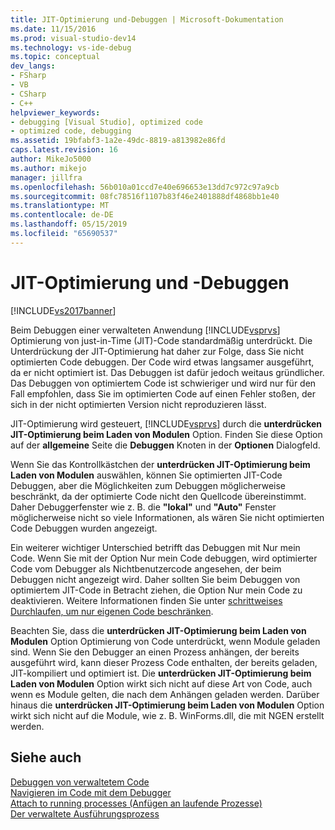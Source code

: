 ```yaml
---
title: JIT-Optimierung und-Debuggen | Microsoft-Dokumentation
ms.date: 11/15/2016
ms.prod: visual-studio-dev14
ms.technology: vs-ide-debug
ms.topic: conceptual
dev_langs:
- FSharp
- VB
- CSharp
- C++
helpviewer_keywords:
- debugging [Visual Studio], optimized code
- optimized code, debugging
ms.assetid: 19bfabf3-1a2e-49dc-8819-a813982e86fd
caps.latest.revision: 16
author: MikeJo5000
ms.author: mikejo
manager: jillfra
ms.openlocfilehash: 56b010a01ccd7e40e696653e13dd7c972c97a9cb
ms.sourcegitcommit: 08fc78516f1107b83f46e2401888df4868bb1e40
ms.translationtype: MT
ms.contentlocale: de-DE
ms.lasthandoff: 05/15/2019
ms.locfileid: "65690537"
---
```

# <a name="jit-optimization-and-debugging"></a>JIT-Optimierung und -Debuggen
[!INCLUDE[vs2017banner](../includes/vs2017banner.md)]

Beim Debuggen einer verwalteten Anwendung [!INCLUDE[vsprvs](../includes/vsprvs-md.md)] Optimierung von just-in-Time (JIT)-Code standardmäßig unterdrückt. Die Unterdrückung der JIT-Optimierung hat daher zur Folge, dass Sie nicht optimierten Code debuggen. Der Code wird etwas langsamer ausgeführt, da er nicht optimiert ist. Das Debuggen ist dafür jedoch weitaus gründlicher. Das Debuggen von optimiertem Code ist schwieriger und wird nur für den Fall empfohlen, dass Sie im optimierten Code auf einen Fehler stoßen, der sich in der nicht optimierten Version nicht reproduzieren lässt.  
  
 JIT-Optimierung wird gesteuert, [!INCLUDE[vsprvs](../includes/vsprvs-md.md)] durch die **unterdrücken JIT-Optimierung beim Laden von Modulen** Option. Finden Sie diese Option auf der **allgemeine** Seite die **Debuggen** Knoten in der **Optionen** Dialogfeld.  
  
 Wenn Sie das Kontrollkästchen der **unterdrücken JIT-Optimierung beim Laden von Modulen** auswählen, können Sie optimierten JIT-Code Debuggen, aber die Möglichkeiten zum Debuggen möglicherweise beschränkt, da der optimierte Code nicht den Quellcode übereinstimmt. Daher Debuggerfenster wie z. B. die **"lokal"** und **"Auto"** Fenster möglicherweise nicht so viele Informationen, als wären Sie nicht optimierten Code Debuggen wurden angezeigt.  
  
 Ein weiterer wichtiger Unterschied betrifft das Debuggen mit Nur mein Code. Wenn Sie mit der Option Nur mein Code debuggen, wird optimierter Code vom Debugger als Nichtbenutzercode angesehen, der beim Debuggen nicht angezeigt wird. Daher sollten Sie beim Debuggen von optimiertem JIT-Code in Betracht ziehen, die Option Nur mein Code zu deaktivieren. Weitere Informationen finden Sie unter [schrittweises Durchlaufen, um nur eigenen Code beschränken](../debugger/just-my-code.md#BKMK_Enable_or_disable_Just_My_Code).  
  
 Beachten Sie, dass die **unterdrücken JIT-Optimierung beim Laden von Modulen** Option Optimierung von Code unterdrückt, wenn Module geladen sind. Wenn Sie den Debugger an einen Prozess anhängen, der bereits ausgeführt wird, kann dieser Prozess Code enthalten, der bereits geladen, JIT-kompiliert und optimiert ist. Die **unterdrücken JIT-Optimierung beim Laden von Modulen** Option wirkt sich nicht auf diese Art von Code, auch wenn es Module gelten, die nach dem Anhängen geladen werden. Darüber hinaus die **unterdrücken JIT-Optimierung beim Laden von Modulen** Option wirkt sich nicht auf die Module, wie z. B. WinForms.dll, die mit NGEN erstellt werden.  
  
## <a name="see-also"></a>Siehe auch  
 [Debuggen von verwaltetem Code](../debugger/debugging-managed-code.md)   
 [Navigieren im Code mit dem Debugger](../debugger/navigating-through-code-with-the-debugger.md)   
 [Attach to running processes (Anfügen an laufende Prozesse)](../debugger/attach-to-running-processes-with-the-visual-studio-debugger.md)   
 [Der verwaltete Ausführungsprozess](https://msdn.microsoft.com/library/476b03dc-2b12-49a7-b067-41caeaa2f533)
